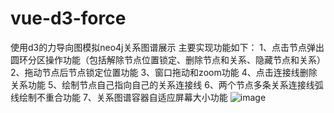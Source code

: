 # vue-d3-force
使用d3的力导向图模拟neo4j关系图谱展示
主要实现功能如下：
1、点击节点弹出圆环分区操作功能（包括解除节点位置锁定、删除节点和关系、隐藏节点和关系）
2、拖动节点后节点锁定位置功能
3、窗口拖动和zoom功能
4、点击连接线删除关系功能
5、绘制节点自己指向自己的关系连接线
6、两个节点多条关系连接线弧线绘制不重合功能
7、关系图谱容器自适应屏幕大小功能
![image](https://github.com/zhaoluo123/vue-d3-force/blob/master/%E5%9B%BE%E7%89%87%E8%AF%B4%E6%98%8E/graph1.gif)
